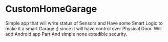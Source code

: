 # CustomHomeGarage
Simple app that will write status of Sensors and Have some Smart Logic to make it a smart Garage ;) since it will have control over Physical Door.
Will add Android app Part And simple none extedible security.
